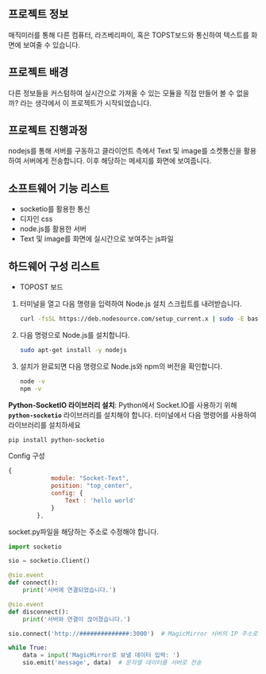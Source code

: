 ## 프로젝트 정보

매직미러를 통해 다른 컴퓨터, 라즈베리파이, 혹은 TOPST보드와 통신하여 텍스트를 화면에 보여줄 수 있습니다.

## 프로젝트 배경

다른 정보들을 커스텀하여 실시간으로 가져올 수 있는 모듈을 직접 만들어 볼 수 없을까? 라는 생각에서 이 프로젝트가 시작되었습니다.

## 프로젝트 진행과정

nodejs를 통해 서버를 구동하고 클라이언트 측에서 Text 및 image를 소켓통신을 활용하여 서버에게 전송합니다. 이후 해당하는 메세지를 화면에 보여줍니다.

## 소프트웨어 기능 리스트

- socketio를 활용한 통신
- 디자인 css
- node.js를 활용한 서버
- Text 및 image를 화면에 실시간으로 보여주는 js파일

## 하드웨어 구성 리스트

- TOPOST 보드

1. 터미널을 열고 다음 명령을 입력하여 Node.js 설치 스크립트를 내려받습니다.
    
    ```bash
    curl -fsSL https://deb.nodesource.com/setup_current.x | sudo -E bash -
    ```
    
2. 다음 명령으로 Node.js를 설치합니다.
    
    ```bash
    sudo apt-get install -y nodejs
    ```
    
3. 설치가 완료되면 다음 명령으로 Node.js와 npm의 버전을 확인합니다.
    
    ```bash
    node -v
    npm -v
    ```
    

**Python-SocketIO 라이브러리 설치**:
Python에서 Socket.IO를 사용하기 위해 **`python-socketio`** 라이브러리를 설치해야 합니다. 터미널에서 다음 명령어를 사용하여 라이브러리를 설치하세요

```bash
pip install python-socketio
```

Config 구성

```jsx
{
			module: "Socket-Text",
			position: "top_center",
			config: {
				Text : 'hello world'
			}
		},
```

socket.py파일을 해당하는 주소로 수정해야 합니다.

```python
import socketio

sio = socketio.Client()

@sio.event
def connect():
    print('서버에 연결되었습니다.')

@sio.event
def disconnect():
    print('서버와 연결이 끊어졌습니다.')

sio.connect('http://##############:3000')  # MagicMirror 서버의 IP 주소로 변경

while True:
    data = input('MagicMirror로 보낼 데이터 입력: ')
    sio.emit('message', data)  # 문자열 데이터를 서버로 전송
```

